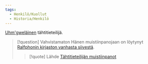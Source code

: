 ```yaml
---
tags:
  - Henkilö/Kuollut
  - Historia/Henkilö
---
```

[Uhm'gweläinen](Ûhm-gwe.md) tähtitieteilijä. 


>[!question] Vahvistamaton 
>Hänen muistiinpanojaan on löytynyt [Ralfphonin kirjaston vanhasta siivestä](Ralfonin%20kirjasto.md).
>>[!quote] Lähde
>>[Tähtitieteilijän muistiinpanot](Tähtitieteilijän%20muistiinpanot.md)


